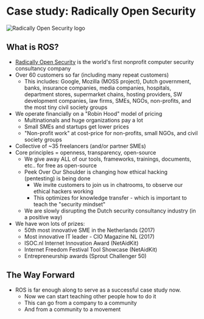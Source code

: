 # Case study: Radically Open Security

![Radically Open Security logo](https://radicallyopensecurity.com/images/ros-logo.gif "ROS Logo")

## What is ROS?

* [Radically Open Security](https://radicallyopensecurity.com) is the world's first nonprofit computer security consultancy company
* Over 60 customers so far (including many repeat customers)
  * This includes: Google, Mozilla (MOSS project), Dutch government, banks, insurance companies, media companies, hospitals, department stores, supermarket chains, hosting providers, SW development companies, law firms, SMEs, NGOs, non-profits, and the most tiny civil society groups
* We operate financially on a "Robin Hood" model of pricing
  * Multinationals and huge organizations pay a lot
  * Small SMEs and startups get lower prices
  * "Non-profit work" at cost-price for non-profits, small NGOs, and civil society groups
* Collective of ~35 freelancers (and/or partner SMEs)
* Core principles = openness, transparency, open-source
  * We give away ALL of our tools, frameworks, trainings, documents, etc.. for free as open-source
  * Peek Over Our Shoulder is changing how ethical hacking (pentesting) is being done
    * We invite customers to join us in chatrooms, to observe our ethical hackers working
    * This optimizes for knowledge transfer - which is important to teach the "security mindset"
  * We are slowly disrupting the Dutch security consultancy industry (in a positive way)
* We have won lots of prizes:
  * 50th most innovative SME in the Netherlands (2017)
  * Most innovative IT leader - CIO Magazine NL (2017)
  * ISOC.nl Internet Innovation Award (NetAidKit)
  * Internet Freedom Festival Tool Showcase (NetAidKit)
  * Entrepreneurship awards (Sprout Challenger 50)

## The Way Forward 

* ROS is far enough along to serve as a successful case study now.
  * Now we can start teaching other people how to do it
  * This can go from a company to a community
  * And from a community to a movement 
